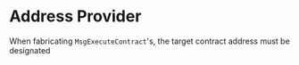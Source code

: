 # Address Provider

When fabricating `MsgExecuteContract`'s, the target contract address must be designated
